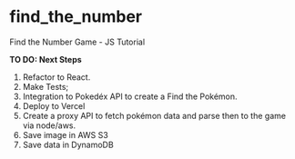 # find_the_number
Find the Number Game - JS Tutorial

**TO DO: Next Steps**
1) Refactor to React.
2) Make Tests;
3) Integration to Pokedéx API to create a Find the Pokémon.
4) Deploy to Vercel
5) Create a proxy API to fetch pokémon data and parse then to the game via node/aws.
6) Save image in AWS S3
7) Save data in DynamoDB
